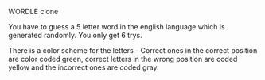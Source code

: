 WORDLE clone

You have to guess a 5 letter word in the english language which is generated randomly. You only get 6 trys.

There is a color scheme for the letters - Correct ones in the correct position are color coded green, correct letters in the wrong position are coded yellow and the incorrect ones are coded gray.


